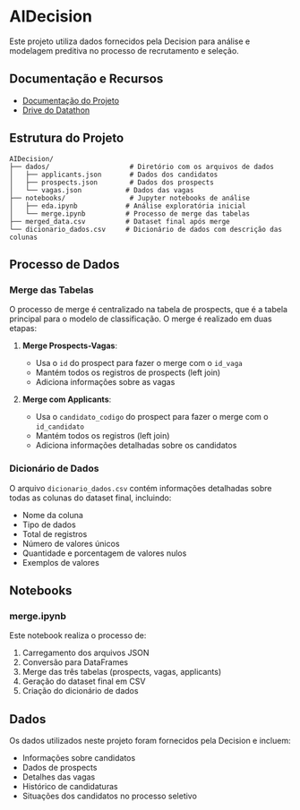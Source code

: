 # AIDecision
Este projeto utiliza dados fornecidos pela Decision para análise e modelagem preditiva no processo de recrutamento e seleção.

## Documentação e Recursos
- [Documentação do Projeto](https://docs.google.com/document/d/17XncF-K0MXrnaBrAUXjxubENoJXcsEpNCWhWKBPh0QM/edit?usp=drive_link)
- [Drive do Datathon](https://drive.google.com/drive/folders/1dYdZww8Y72NdUYHk2G2jtSifQDa1Io_F?usp=drive_link)

## Estrutura do Projeto
```
AIDecision/
├── dados/                    # Diretório com os arquivos de dados
│   ├── applicants.json       # Dados dos candidatos
│   ├── prospects.json        # Dados dos prospects
│   └── vagas.json           # Dados das vagas
├── notebooks/                # Jupyter notebooks de análise
│   ├── eda.ipynb            # Análise exploratória inicial
│   └── merge.ipynb          # Processo de merge das tabelas
├── merged_data.csv          # Dataset final após merge
└── dicionario_dados.csv     # Dicionário de dados com descrição das colunas
```

## Processo de Dados

### Merge das Tabelas
O processo de merge é centralizado na tabela de prospects, que é a tabela principal para o modelo de classificação. O merge é realizado em duas etapas:

1. **Merge Prospects-Vagas**: 
   - Usa o `id` do prospect para fazer o merge com o `id_vaga`
   - Mantém todos os registros de prospects (left join)
   - Adiciona informações sobre as vagas

2. **Merge com Applicants**:
   - Usa o `candidato_codigo` do prospect para fazer o merge com o `id_candidato`
   - Mantém todos os registros (left join)
   - Adiciona informações detalhadas sobre os candidatos

### Dicionário de Dados
O arquivo `dicionario_dados.csv` contém informações detalhadas sobre todas as colunas do dataset final, incluindo:
- Nome da coluna
- Tipo de dados
- Total de registros
- Número de valores únicos
- Quantidade e porcentagem de valores nulos
- Exemplos de valores

## Notebooks

### merge.ipynb
Este notebook realiza o processo de:
1. Carregamento dos arquivos JSON
2. Conversão para DataFrames
3. Merge das três tabelas (prospects, vagas, applicants)
4. Geração do dataset final em CSV
5. Criação do dicionário de dados

## Dados
Os dados utilizados neste projeto foram fornecidos pela Decision e incluem:
- Informações sobre candidatos
- Dados de prospects
- Detalhes das vagas
- Histórico de candidaturas
- Situações dos candidatos no processo seletivo
